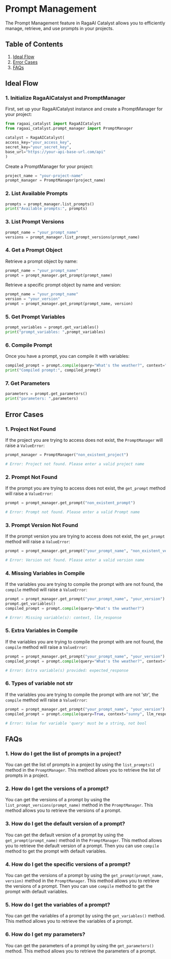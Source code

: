 # Prompt Management

The Prompt Management feature in RagaAI Catalyst allows you to efficiently manage, retrieve, and use prompts in your projects. 

## Table of Contents
1. [Ideal Flow](#ideal-flow)
2. [Error Cases](#error-cases)
3. [FAQs](#faqs)

## Ideal Flow

### 1. Initialize RagaAICatalyst and PromptManager

First, set up your RagaAICatalyst instance and create a PromptManager for your project:

```python
from ragaai_catalyst import RagaAICatalyst
from ragaai_catalyst.prompt_manager import PromptManager

catalyst = RagaAICatalyst(
access_key="your_access_key",
secret_key="your_secret_key",
base_url="https://your-api-base-url.com/api"
)
```

Create a PromptManager for your project:

```python
project_name = "your-project-name"
prompt_manager = PromptManager(project_name)
```

### 2. List Available Prompts

```python
prompts = prompt_manager.list_prompts()
print("Available prompts:", prompts)
```

### 3. List Prompt Versions

```python
prompt_name = "your_prompt_name"
versions = prompt_manager.list_prompt_versions(prompt_name)
```

### 4. Get a Prompt Object

Retrieve a prompt object by name:

```python
prompt_name = "your_prompt_name"
prompt = prompt_manager.get_prompt(prompt_name)

```

Retrieve a specific prompt object by name and version:

```python
prompt_name = "your_prompt_name"
version = "your_version"
prompt = prompt_manager.get_prompt(prompt_name, version)
```

### 5. Get Prompt Variables

```python
prompt_variables = prompt.get_variables()
print("prompt_variables: ",prompt_variables)
```


### 6. Compile Prompt

Once you have a prompt, you can compile it with variables:

```python
compiled_prompt = prompt.compile(query="What's the weather?", context="sunny", llm_response="It's sunny today")
print("Compiled prompt:", compiled_prompt)
```

### 7. Get Parameters

```python
parameters = prompt.get_parameters()
print("parameters: ",parameters)
```


## Error Cases

### 1. Project Not Found

If the project you are trying to access does not exist, the `PromptManager` will raise a `ValueError`:

```python
prompt_manager = PromptManager("non_existent_project")

# Error: Project not found. Please enter a valid project name
```

### 2. Prompt Not Found

If the prompt you are trying to access does not exist, the `get_prompt` method will raise a `ValueError`:

```python
prompt = prompt_manager.get_prompt("non_existent_prompt")

# Error: Prompt not found. Please enter a valid Prompt name
```

### 3. Prompt Version Not Found

If the prompt version you are trying to access does not exist, the `get_prompt` method will raise a `ValueError`:

```python
prompt = prompt_manager.get_prompt("your_prompt_name", "non_existent_version")

# Error: Version not found. Please enter a valid version name
```

### 4. Missing Variables in Compile

If the variables you are trying to compile the prompt with are not found, the `compile` method will raise a `ValueError`:

```python
prompt = prompt_manager.get_prompt("your_prompt_name", "your_version")
prompt.get_variables()
compiled_prompt = prompt.compile(query="What's the weather?")

# Error: Missing variable(s): context, llm_response
```

### 5. Extra Variables in Compile

If the variables you are trying to compile the prompt with are not found, the `compile` method will raise a `ValueError`:

```python
prompt = prompt_manager.get_prompt("your_prompt_name", "your_version")
compiled_prompt = prompt.compile(query="What's the weather?", context="sunny", llm_response="It's sunny today", expected_response="The weather is sunny")

# Error: Extra variable(s) provided: expected_response
```

### 6. Types of variable not str

If the variables you are trying to compile the prompt with are not 'str', the `compile` method will raise a `ValueError`:

```python
prompt = prompt_manager.get_prompt("your_prompt_name", "your_version")
compiled_prompt = prompt.compile(query=True, context="sunny", llm_response="It's sunny today")

# Error: Value for variable 'query' must be a string, not bool
```


## FAQs

### 1. How do I get the list of prompts in a project?

You can get the list of prompts in a project by using the `list_prompts()` method in the `PromptManager`. This method allows you to retrieve the list of prompts in a project.

### 2. How do I get the versions of a prompt?

You can get the versions of a prompt by using the `list_prompt_versions(prompt_name)` method in the `PromptManager`. This method allows you to retrieve the versions of a prompt.

### 3. How do I get the default version of a prompt?

You can get the default version of a prompt by using the `get_prompt(prompt_name)` method in the `PromptManager`. This method allows you to retrieve the default version of a prompt. Then you can use `compile` method to get the prompt with default variables.

### 4. How do I get the specific versions of a prompt?

You can get the versions of a prompt by using the `get_prompt(prompt_name, version)` method in the `PromptManager`. This method allows you to retrieve the versions of a prompt. Then you can use `compile` method to get the prompt with default variables.


### 5. How do I get the variables of a prompt?

You can get the variables of a prompt by using the `get_variables()` method. This method allows you to retrieve the variables of a prompt.

### 6. How do I get my parameters?

You can get the parameters of a prompt by using the `get_parameters()` method. This method allows you to retrieve the parameters of a prompt.

